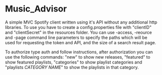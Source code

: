 # Music_Advisor
A simple MVC Spotify client written using it's API without any additional http libraries.
To use you have to create a config.properties file with "clientID" and "clientSecret" in the resources folder. You can use -access, -reource and -page command line parameters to specify the paths which will be used for requesting the token and API, and the size of a search result page.

To authorize type auth and follow instructions, after authorization you can use the following commands: "new" to show new releases, "featured" to show featured playlists, "categories" to show playlist categories and "playlists *CATEGORY NAME*" to show the playlists in that category.
